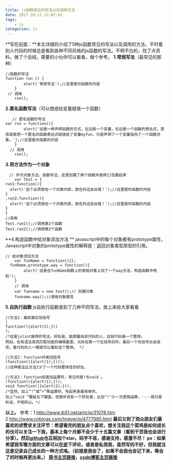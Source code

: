 ```yaml
---
title: js函数常见的写法以及调用方法
date: 2017-10-11 22:07:41
tags:
    - js
categories: js
---
```

**写在前面：**本文详细的介绍了5种js函数常见的写法以及调用的方法，平时看别人代码的时候总是看到各种不同风格的js函数的写法。不明不白的，找了点资料，做了个总结，需要的小伙伴可以看看，做个参考。
**1.常规写法**（最常见的那种）
````
//函数的写法
function run () {
        alert('常规写法');//这里是你函数的内容
    }
 // 调用
    run();
````
**2.匿名函数写法**（可以想成给变量赋值一个函数）
````
   // 匿名函数的写法
var run = function(){
        alert('这是一种声明函数的方式，左边是一个变量，右边是一个函数的表达式，意思就是把一个匿名的函数表达式赋值给了变量myfun，只是声明了一个变量指向了一个函数对象。');//这里是你函数的内容
    }
  // 调用
    run();
````
**3.将方法作为一个对象**
````
　// 作为对象方法，函数写法，这里创建了两个函数外面用{}包裹起来
    var Test = {
run1:function(){
  alert('这个必须放在一个对象内部，放在外边会出错！');//这里是你函数的内容
}
,run2:function(){
  alert('这个必须放在一个对象内部，放在外边会出错！');//这里是你函数的内容
}
}
//调用
Test.run1();//调用第1个函数
Test.run2();//调用第2个函数

````
**4.构造函数中给对象添加方法 **
javascript中的每个对象都有prototype属性，Javascript中对象的prototype属性的解释是：返回对象类型原型的引用。
````
// 给对象添加方法
    var funName = function(){};
  funName.prototype.way = function(){
        alert('这是在funName函数上的原始对象上加了一个way方法，构造函数中用到');
    }
    // 调用
    var funname = new text();// 创建对象
    funname.way();//调用对象属性
````
**5.自执行函数**
js自执行函数查到了几种不同写法，放上来给大家看看
````
//方法1：最前最后加括号
(
function(){alert(1);}()
);
/*这是jslint推荐的写法，好处是，能提醒阅读代码的人，这段代码是一个整体。
例如，在有语法高亮匹配功能的编辑器里，光标在第一个左括号后时，最后一个右括号也会高亮，看代码的人一眼就可以看到这个整体。 */
````
````
//方法2：function外面加括号
(function(){alert(1);})();
//这种做法比方法1少了一个代码整体性的好处。
````
````
//方法3：function前面加运算符，常见的是!与void 。
!function(){alert(1);}();
void function(){alert(2);}();
/*显然，加上“!”或“+”等运算符，写起来是最简单的。
加上“void ”要敲五下键盘，但是听说有一个好处是，比加"!"少一次逻辑运算。----我只是听说，不明所以。*/
````
**以上。**
参考：1.http://www.jb51.net/article/31078.htm
2.http://www.cnblogs.com/Imever/p/4777985.html
**最后又到了观众朋友们最喜欢的求赞求关注环节：**希望看完的朋友点个喜欢，想关注我这个菜鸡是如何成长的也可以关注一下我，基本上每个月都不会少于十五篇文章（看到干货我也会进行分享）。然后[github](https://github.com/OBKoro1?tab=following)也互相加个star。码字不易，感谢支持，感激不尽！
**ps**：如果希望我写哪方面的文章可以在底下评论，或者是私信我，虽然写的不好，但我就当这是记录自己成长的一种方式咯。（前提是我会了，如果不会我也会记下来，等会了的时候再更出来。）
[简书主页链接](http://www.jianshu.com/u/8d1dd8c80f06)，**[csdn博客主页链接](http://blog.csdn.net/OBKoro1?skin=dark1)**